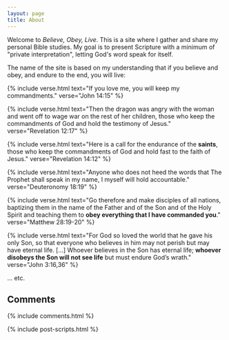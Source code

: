 ```yaml
---
layout: page
title: About
---
```


Welcome to *Believe, Obey, Live*. This is a site where I gather and share my
personal Bible studies. My goal is to present Scripture with a minimum of
"private interpretation", letting God's word speak for itself.

The name of the site is based on my understanding that if you believe and obey,
and endure to the end, you will live:

{% include verse.html
text="If you love me, you will keep my commandments."
verse="John 14:15"
%}

{% include verse.html
text="Then the dragon was angry with the woman and went off to wage war on the rest of her children, those who keep the commandments of God and hold the testimony of Jesus."
verse="Revelation 12:17"
%}

{% include verse.html
text="Here is a call for the endurance of the **saints**, those who keep the commandments of God and hold fast to the faith of Jesus."
verse="Revelation 14:12"
%}

{% include verse.html
text="Anyone who does not heed the words that The Prophet shall speak in my name, I myself will hold accountable."
verse="Deuteronomy 18:19"
%}

{% include verse.html
text="Go therefore and make disciples of all nations, baptizing them in the name of the Father and of the Son and of the Holy Spirit and teaching them to **obey everything that I have commanded you**."
verse="Matthew 28:19-20"
%}

{% include verse.html
    text="For God so loved the world that he gave his only Son, so that everyone who
believes in him may not perish but may have eternal life. [...] Whoever believes
in the Son has eternal life; **whoever disobeys the Son will not see life** but must
endure God’s wrath."
    verse="John 3:16,36"
%}

... etc.

<h2 id="comments">Comments</h2>

<div class="comments">
{% include comments.html %}
</div>

{% include post-scripts.html %}
